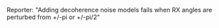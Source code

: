 Reporter: "Adding decoherence noise models fails when RX angles are perturbed from +/-pi or +/-pi/2"